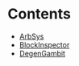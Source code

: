 

# Contents
- [ArbSys](ArbSys.sol/interface.ArbSys.md)
- [BlockInspector](BlockInspector.sol/contract.BlockInspector.md)
- [DegenGambit](DegenGambit.sol/contract.DegenGambit.md)
